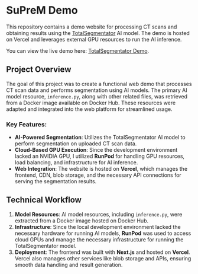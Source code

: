 # SuPreM Demo

This repository contains a demo website for processing CT scans and obtaining results using the [TotalSegmentator](https://github.com/wasserth/TotalSegmentator) AI model. The demo is hosted on Vercel and leverages external GPU resources to run the AI inference.

You can view the live demo here: [TotalSegmentator Demo](https://su-pre-m-demo-8n9pbxhkz-ethan-lees-projects-51d2fc73.vercel.app/).

## Project Overview

The goal of this project was to create a functional web demo that processes CT scan data and performs segmentation using AI models. The primary AI model resource, `inference.py`, along with other related files, was retrieved from a Docker image available on Docker Hub. These resources were adapted and integrated into the web platform for streamlined usage.

### Key Features:
- **AI-Powered Segmentation**: Utilizes the TotalSegmentator AI model to perform segmentation on uploaded CT scan data.
- **Cloud-Based GPU Execution**: Since the development environment lacked an NVIDIA GPU, I utilized **RunPod** for handling GPU resources, load balancing, and infrastructure for AI inference.
- **Web Integration**: The website is hosted on **Vercel**, which manages the frontend, CDN, blob storage, and the necessary API connections for serving the segmentation results.

## Technical Workflow

1. **Model Resources**: AI model resources, including `inference.py`, were extracted from a Docker image hosted on Docker Hub.
2. **Infrastructure**: Since the local development environment lacked the necessary hardware for running AI models, **RunPod** was used to access cloud GPUs and manage the necessary infrastructure for running the TotalSegmentator model.
3. **Deployment**: The frontend was built with **Next.js** and hosted on **Vercel**. Vercel also manages other services like blob storage and APIs, ensuring smooth data handling and result generation.
